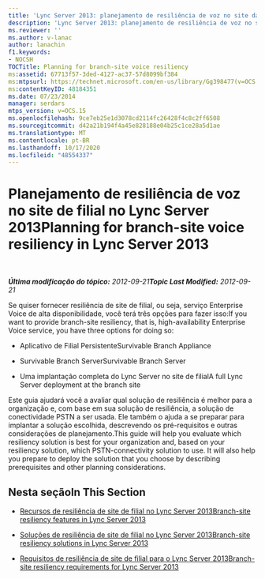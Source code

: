 ```yaml
---
title: 'Lync Server 2013: planejamento de resiliência de voz no site da filial'
description: 'Lync Server 2013: planejamento de resiliência de voz no site de filial.'
ms.reviewer: ''
ms.author: v-lanac
author: lanachin
f1.keywords:
- NOCSH
TOCTitle: Planning for branch-site voice resiliency
ms:assetid: 67713f57-3ded-4127-ac37-57d8099bf384
ms:mtpsurl: https://technet.microsoft.com/en-us/library/Gg398477(v=OCS.15)
ms:contentKeyID: 48184351
ms.date: 07/23/2014
manager: serdars
mtps_version: v=OCS.15
ms.openlocfilehash: 9ce7eb25e1d3078cd2114fc26428f4c8c2ff6508
ms.sourcegitcommit: d42a21b194f4a45e828188e04b25c1ce28a5d1ae
ms.translationtype: MT
ms.contentlocale: pt-BR
ms.lasthandoff: 10/17/2020
ms.locfileid: "48554337"
---
```

# <a name="planning-for-branch-site-voice-resiliency-in-lync-server-2013"></a><span data-ttu-id="e6171-103">Planejamento de resiliência de voz no site de filial no Lync Server 2013</span><span class="sxs-lookup"><span data-stu-id="e6171-103">Planning for branch-site voice resiliency in Lync Server 2013</span></span>

<div data-xmlns="http://www.w3.org/1999/xhtml">

<div class="topic" data-xmlns="http://www.w3.org/1999/xhtml" data-msxsl="urn:schemas-microsoft-com:xslt" data-cs="https://msdn.microsoft.com/">

<div data-asp="https://msdn2.microsoft.com/asp">



</div>

<div id="mainSection">

<div id="mainBody">

<span> </span>

<span data-ttu-id="e6171-104">_**Última modificação do tópico:** 2012-09-21_</span><span class="sxs-lookup"><span data-stu-id="e6171-104">_**Topic Last Modified:** 2012-09-21_</span></span>

<span data-ttu-id="e6171-105">Se quiser fornecer resiliência de site de filial, ou seja, serviço Enterprise Voice de alta disponibilidade, você terá três opções para fazer isso:</span><span class="sxs-lookup"><span data-stu-id="e6171-105">If you want to provide branch-site resiliency, that is, high-availability Enterprise Voice service, you have three options for doing so:</span></span>

  - <span data-ttu-id="e6171-106">Aplicativo de Filial Persistente</span><span class="sxs-lookup"><span data-stu-id="e6171-106">Survivable Branch Appliance</span></span>

  - <span data-ttu-id="e6171-107">Survivable Branch Server</span><span class="sxs-lookup"><span data-stu-id="e6171-107">Survivable Branch Server</span></span>

  - <span data-ttu-id="e6171-108">Uma implantação completa do Lync Server no site de filial</span><span class="sxs-lookup"><span data-stu-id="e6171-108">A full Lync Server deployment at the branch site</span></span>

<span data-ttu-id="e6171-p101">Este guia ajudará você a avaliar qual solução de resiliência é melhor para a organização e, com base em sua solução de resiliência, a solução de conectividade PSTN a ser usada. Ele também o ajuda a se preparar para implantar a solução escolhida, descrevendo os pré-requisitos e outras considerações de planejamento.</span><span class="sxs-lookup"><span data-stu-id="e6171-p101">This guide will help you evaluate which resiliency solution is best for your organization and, based on your resiliency solution, which PSTN-connectivity solution to use. It will also help you prepare to deploy the solution that you choose by describing prerequisites and other planning considerations.</span></span>

<div>

## <a name="in-this-section"></a><span data-ttu-id="e6171-111">Nesta seção</span><span class="sxs-lookup"><span data-stu-id="e6171-111">In This Section</span></span>

  - [<span data-ttu-id="e6171-112">Recursos de resiliência de site de filial no Lync Server 2013</span><span class="sxs-lookup"><span data-stu-id="e6171-112">Branch-site resiliency features in Lync Server 2013</span></span>](lync-server-2013-branch-site-resiliency-features.md)

  - [<span data-ttu-id="e6171-113">Soluções de resiliência de site de filial no Lync Server 2013</span><span class="sxs-lookup"><span data-stu-id="e6171-113">Branch-site resiliency solutions in Lync Server 2013</span></span>](lync-server-2013-branch-site-resiliency-solutions.md)

  - [<span data-ttu-id="e6171-114">Requisitos de resiliência de site de filial para o Lync Server 2013</span><span class="sxs-lookup"><span data-stu-id="e6171-114">Branch-site resiliency requirements for Lync Server 2013</span></span>](lync-server-2013-branch-site-resiliency-requirements.md)

</div>

</div>

<span> </span>

</div>

</div>

</div>

